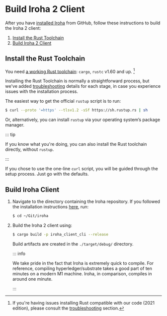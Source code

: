 # Build Iroha 2 Client

After you have [installed Iroha](./install.md) from GitHub, follow these
instructions to build the Iroha 2 client:

1. [Install the Rust Toolchain](#install-the-rust-toolchain)
2. [Build Iroha 2 Client](#build-iroha-client)

## Install the Rust Toolchain

You need
[a working Rust toolchain](https://www.rust-lang.org/learn/get-started):
`cargo`, `rustc` v1.60 and up. [^1]

[^1]:
    If you're having issues installing Rust compatible with our code
    (2021 edition), please consult the
    [troubleshooting](/guide/troubleshooting/installation-issues#troubleshooting-rust-toolchain) section.

Installing the Rust Toolchain is normally a straightforward process, but
we've added
[troubleshooting](/guide/troubleshooting/installation-issues#troubleshooting-rust-toolchain)
details for each stage, in case you experience issues with the installation
process.

The easiest way to get the official `rustup` script is to run:

```bash
$ curl --proto '=https' --tlsv1.2 -sSf https://sh.rustup.rs | sh
```

Or, alternatively, you can install `rustup` via your operating system’s
package manager.

::: tip

If you know what you're doing, you can also install the Rust toolchain
directly, without `rustup`.

:::

If you chose to use the one-line `curl` script, you will be guided through
the setup process. Just go with the defaults.

## Build Iroha Client

1. Navigate to the directory containing the Iroha repository. If you
   followed the installation instructions
   [here](./install.md#install-iroha-from-github), run:

   ```bash
   $ cd ~/Git/iroha
   ```

2. Build the Iroha 2 client using:

   ```bash
   $ cargo build -p iroha_client_cli --release
   ```

   Build artifacts are created in the `./target/debug/` directory.

   ::: info

   We take pride in the fact that Iroha is extremely quick to compile. For
   reference, compiling hyperledger/substrate takes a good part of ten
   minutes on a modern M1 machine. Iroha, in comparison, compiles in around
   one minute.

   :::
